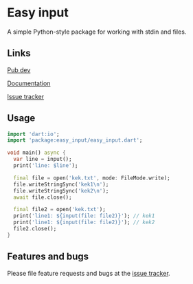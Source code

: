 # Easy input

A simple Python-style package for working with stdin and files.

## Links

[Pub dev][pubdev]

[Documentation][docs]

[Issue tracker][tracker]

## Usage

```dart
import 'dart:io';
import 'package:easy_input/easy_input.dart';

void main() async {
  var line = input();
  print('line: $line');

  final file = open('kek.txt', mode: FileMode.write);
  file.writeStringSync('kek1\n');
  file.writeStringSync('kek2\n');
  await file.close();

  final file2 = open('kek.txt');
  print('line1: ${input(file: file2)}'); // kek1
  print('line1: ${input(file: file2)}'); // kek2
  file2.close();
}

```

## Features and bugs

Please file feature requests and bugs at the [issue tracker][tracker].

[tracker]: https://github.com/avdosev/easy_input_dart/issues
[pubdev]: https://pub.dev/packages/easy_input
[docs]: https://pub.dev/documentation/easy_input/latest/

